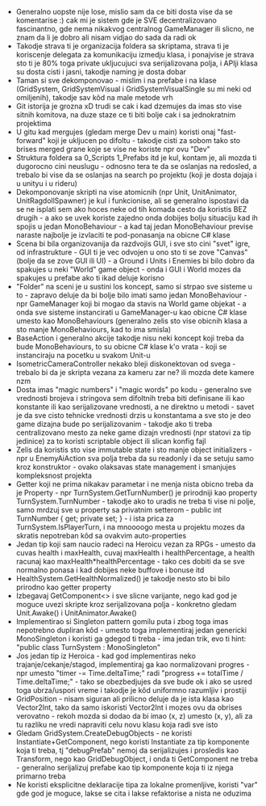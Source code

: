 * Generalno uopste nije lose, mislio sam da ce biti dosta vise da se komentarise :) cak mi je sistem gde je SVE decentralizovano fascinantno, gde nema nikakvog centralnog GameManager ili slicno, ne znam da li je dobro ali nisam vidjao do sada da radi ok
* Takodje strava ti je organizacija foldera sa skriptama, strava ti je koriscenje delegata za komunikaciju izmedju klasa, i ponajvise je strava sto ti je 80% toga private ukljucujuci sva serijalizovana polja, i APIji klasa su dosta cisti i jasni, takodje naming je dosta dobar
* Taman si sve dekomponovao - mislim i na prefabe i na klase (GridSystem, GridSystemVisual i GridSystemVisualSingle su mi neki od omiljenih), takodje sav kôd na male metode vrh
* Git istorija je grozna xD trudi se cak i kad dzemujes da imas sto vise sitnih komitova, na duze staze ce ti biti bolje cak i sa jednokratnim projektima
* U gitu kad mergujes (gledam merge Dev u main) koristi onaj "fast-forward" koji je ukljucen po difoltu - takodje cisti za sobom tako sto brises merged grane koje se vise ne koriste npr ovu "Dev"
* Struktura foldera sa 0_Scripts 1_Prefabs itd je kul, kontam je, ali mozda ti dugorocno cini neuslugu - odnosno tera te da se oslanjas na redosled, a trebalo bi vise da se oslanjas na search po projektu (koji je dosta dojaja i u unityu i u rideru)
* Dekomponovanje skripti na vise atomicnih (npr Unit, UnitAnimator, UnitRagdollSpawner) je kul i funkcionise, ali se generalno ispostavi da se ne isplati sem ako hoces neke od tih komada cesto da koristis BEZ drugih - a ako se uvek koriste zajedno onda dobijes bolju situaciju kad ih spojis u jedan MonoBehaviour - a kad taj jedan MonoBehaviour previse naraste najbolje je izvlaciti te pod-ponasanja na obicne C# klase
* Scena bi bila organizovanija da razdvojis GUI, i sve sto cini "svet" igre, od infrastrukture - GUI ti je vec odvojen u ono sto ti se zove "Canvas" (bolje da se zove GUI ili UI) - a Ground i Units i Enemies bi bilo dobro da spakujes u neki "World" game object - onda i GUI i World mozes da spakujes u prefabe ako ti ikad deluje korisno
* "Folder" na sceni je u sustini los koncept, samo si strpao sve sisteme u to - zapravo deluje da bi bolje bilo imati samo jedan MonoBehaviour - npr GameManager koji bi mogao da stavis na World game objekat - a onda sve sisteme instancirati u GameManager-u kao obicne C# klase umesto kao MonoBehaviours (generalno zelis sto vise obicnih klasa a sto manje MonoBehaviours, kad to ima smisla)
* BaseAction i generalno akcije takodje nisu neki koncept koji treba da bude MonoBehaviours, to su obicne C# klase k'o vrata - koji se instanciraju na pocetku u svakom Unit-u
* IsometricCameraController nekako bleji diskonektovan od svega - trebalo bi da je skripta vezana za kameru zar ne? ili mozda dete kamere nzm
* Dosta imas "magic numbers" i "magic words" po kodu - generalno sve vrednosti brojeva i stringova sem difoltnih treba biti definisane ili kao konstante ili kao serijalizovane vrednosti, a ne direktno u metodi - savet je da sve cisto tehnicke vrednosti drzis u konstantama a sve sto je deo game dizajna bude po serijalizovanim - takodje ako ti treba centralizovano mesto za neke game dizajn vrednosti (npr statovi za tip jedinice) za to koristi scriptable object ili slican konfig fajl
* Zelis da koristis sto vise immutable state i sto manje object initializers - npr u EnemyAiAction sva polja treba da su readonly i da se setuju samo kroz konstruktor - ovako olaksavas state management i smanjujes kompleksnost projekta
* Getter koji ne prima nikakav parametar i ne menja nista obicno treba da je Property - npr TurnSystem.GetTurnNumber() je prirodniji kao property TurnSystem.TurnNumber - takodje ako to uradis ne treba ti vise ni polje, samo mrdzuj sve u property sa privatnim setterom - public int TurnNumber { get; private set; } - i ista prica za TurnSystem.IsPlayerTurn, i na mnoooogo mesta u projektu mozes da skratis nepotreban kôd sa ovakvim auto-properties
* Jedan tip koji sam naucio radeci na Heroicu vezan za RPGs - umesto da cuvas health i maxHealth, cuvaj maxHealth i healthPercentage, a health racunaj kao maxHealth*healthPercentage - tako ces dobiti da se sve normalno ponasa i kad dobijes neke buffove i bonuse itd
* HealthSystem.GetHealthNormalized() je takodje nesto sto bi bilo prirodno kao getter property
* Izbegavaj GetComponent<> i sve slicne varijante, nego kad god je moguce uvezi skripte kroz serijalizovana polja - konkretno gledam Unit.Awake() i UnitAnimator.Awake()
* Implementirao si Singleton pattern gomilu puta i zbog toga imas nepotrebno dupliran kôd - umesto toga implementiraj jedan genericki MonoSingleton<T> i koristi ga gdegod ti treba - ima jedan trik, evo ti hint: "public class TurnSystem : MonoSingleton<TurnSystem>"
* Jos jedan tip iz Heroica - kad god implementiras neko trajanje/cekanje/stagod, implementiraj ga kao normalizovani progres - npr umesto "timer -= Time.deltaTime;" radi "progress += totalTime / Time.deltaTime;" - tako se obezbedjujes da sve bude ok i ako se usred toga ubrza/uspori vreme i takodje je kôd uniformno razumljiv i prostiji
* GridPosition - nisam siguran ali prilicno deluje da je ista klasa kao Vector2Int, tako da samo iskoristi Vector2Int i mozes ovu da obrises verovatno - rekoh mozda si dodao da bi imao (x, z) umesto (x, y), ali za tu razliku ne vredi napraviti celu novu klasu koja radi sve isto
* Gledam GridSystem.CreateDebugObjects - ne koristi Instantiate+GetComponent, nego koristi Instantiate za tip komponente koja ti treba, tj "debugPrefab" nemoj da serijalizujes i prosledis kao Transform, nego kao GridDebugObject, i onda ti GetComponent ne treba - generalno serijalizuj prefabe kao tip komponente koja ti iz njega primarno treba
* Ne koristi eksplicitne deklaracije tipa za lokalne promenljive, koristi "var" gde god je moguce, lakse se cita i lakse refaktorise a nista ne oduzima